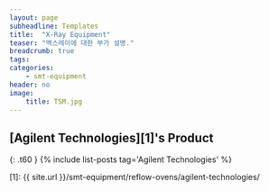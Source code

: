 ```yaml
---
layout: page
subheadline: Templates
title:  "X-Ray Equipment"
teaser: "엑스레이에 대한 부가 설명."
breadcrumb: true
tags:
categories:
    - smt-equipment
header: no
image:
    title: TSM.jpg
---
```


## [Agilent Technologies][1]'s Product
{: .t60 }
{% include list-posts tag='Agilent Technologies' %}

[1]: {{ site.url }}/smt-equipment/reflow-ovens/agilent-technologies/
